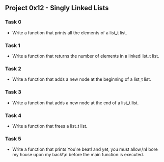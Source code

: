 ## Project 0x12 -  Singly Linked Lists

### Task 0
- Write a function that prints all the elements of a list_t list.

### Task 1
- Write a function that returns the number of elements in a linked list_t list.

### Task 2
- Write a function that adds a new node at the beginning of a list_t list.

### Task 3
- Write a function that adds a new node at the end of a list_t list.

### Task 4
- Write a function that frees a list_t list.

### Task 5
- Write a function that prints You're beat! and yet, you must allow,\nI bore my house upon my back!\n before the main function is executed.


